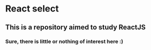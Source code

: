 # React select

## This is a repository aimed to study ReactJS

### Sure, there is little or nothing of interest here  :)